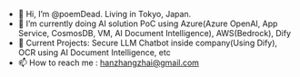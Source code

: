 - 👋 Hi, I’m @poemDead. Living in Tokyo, Japan.
- 👀 I’m currently doing AI solution PoC using Azure(Azure OpenAI, App Service, CosmosDB, VM, AI Document Intelligence), AWS(Bedrock), Dify
- 📑 Current Projects: Secure LLM Chatbot inside company(Using Dify), OCR using AI Document Intelligence, etc
- 📫 How to reach me : hanzhangzhai@gmail.com

<!---
poemDead/poemDead is a ✨ special ✨ repository because its `README.md` (this file) appears on your GitHub profile.
You can click the Preview link to take a look at your changes.
--->
